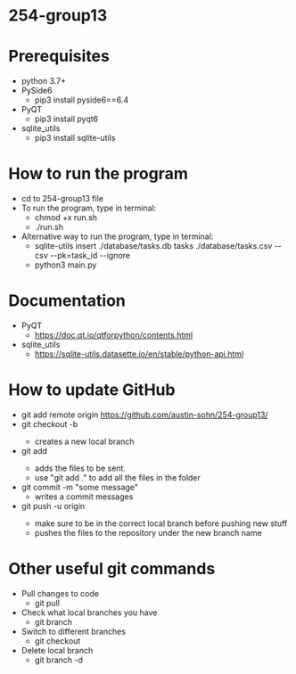 # 254-group13

# Prerequisites

- python 3.7+
- PySide6
  - pip3 install pyside6==6.4
- PyQT
  - pip3 install pyqt6
- sqlite_utils
  - pip3 install sqlite-utils

# How to run the program

- cd to 254-group13 file
- To run the program, type in terminal:
  - chmod +x run.sh
  - ./run.sh
- Alternative way to run the program, type in terminal:
  - sqlite-utils insert ./database/tasks.db tasks ./database/tasks.csv --csv --pk=task_id --ignore
  - python3 main.py

# Documentation

- PyQT
  - https://doc.qt.io/qtforpython/contents.html
- sqlite_utils
  - https://sqlite-utils.datasette.io/en/stable/python-api.html

# How to update GitHub

- git add remote origin https://github.com/austin-sohn/254-group13/
- git checkout -b <new branch name>
  - creates a new local branch
- git add <files>
  - adds the files to be sent.
  - use "git add ." to add all the files in the folder
- git commit -m "some message"
  - writes a commit messages
- git push -u origin <new branch name>
  - make sure to be in the correct local branch before pushing new stuff
  - pushes the files to the repository under the new branch name

# Other useful git commands

- Pull changes to code
  - git pull
- Check what local branches you have
  - git branch
- Switch to different branches
  - git checkout <branch name>
- Delete local branch
  - git branch -d <branch name>
